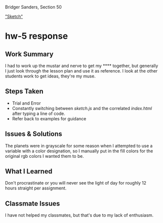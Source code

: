 Bridger Sanders, Section 50

["Sketch"](https://bridger-sanders.github.io/120-work/hw-6)

# hw-5 response

## Work Summary

I had to work up the mustar and nerve to get my **** together, but generally I just look through the lesson plan and use it as reference. I look at the other students work to get ideas, they're my muse. 

## Steps Taken

- Trial and Error
- Constantly switching between *sketch.js* and the correlated *index.html* after typing a line of code.
- Refer back to examples for guidance

## Issues & Solutions

The planets were in grayscale for some reason when I attempted to use a variable with a color designation, so I manually put in the fill colors for the original rgb colors I wanted them to be.

## What I Learned 

Don't procrastinate or you will never see the light of day for roughly 12 hours straight per assignment.

## Classmate Issues

I have not helped my classmates, but that's due to my lack of enthusiasm. 